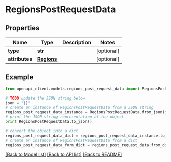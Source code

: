 # RegionsPostRequestData


## Properties
Name | Type | Description | Notes
------------ | ------------- | ------------- | -------------
**type** | **str** |  | [optional] 
**attributes** | [**Regions**](Regions.md) |  | [optional] 

## Example

```python
from openapi_client.models.regions_post_request_data import RegionsPostRequestData

# TODO update the JSON string below
json = "{}"
# create an instance of RegionsPostRequestData from a JSON string
regions_post_request_data_instance = RegionsPostRequestData.from_json(json)
# print the JSON string representation of the object
print RegionsPostRequestData.to_json()

# convert the object into a dict
regions_post_request_data_dict = regions_post_request_data_instance.to_dict()
# create an instance of RegionsPostRequestData from a dict
regions_post_request_data_form_dict = regions_post_request_data.from_dict(regions_post_request_data_dict)
```
[[Back to Model list]](../README.md#documentation-for-models) [[Back to API list]](../README.md#documentation-for-api-endpoints) [[Back to README]](../README.md)


